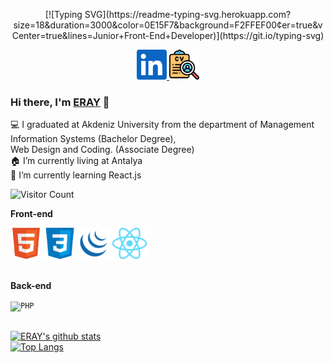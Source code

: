 <p align="center">
[![Typing SVG](https://readme-typing-svg.herokuapp.com?size=18&duration=3000&color=0E15F7&background=F2FFEF00&center=true&vCenter=true&lines=Junior+Front-End+Developer)](https://git.io/typing-svg)
</p>

<p align="center">
  <a href="https://www.linkedin.com/in/erayaltunsoy">
    <img alt="LinkedIn" title="LinkedIn" height="48" width="48" src="assets/linkedin.svg">
  </a>
    <a href="https://erayaltunsoy.com/cv.html">
    <img alt="CV" title="CV" height="48" width="48" src="imgs/curriculum-vitae.png">
  </a>
</p>


### Hi there, I'm [ERAY](https://github.com/spake2) 👋

💻 I graduated at Akdeniz University from the department of Management Information Systems (Bachelor Degree), <br> Web Design and Coding. (Associate Degree) <br>
🏠 I’m currently living at Antalya <br/>
🌱 I’m currently learning React.js <br/>


![Visitor Count](https://profile-counter.glitch.me/spake2/count.svg)


**Front-end**<br>

<code><img title="HTML" height="50" src=imgs/html.png></code>
<code><img title="CSS" height="50" src=imgs/css.png></code>
<code><img title="JQUERY" height="50" src=imgs/jquery.png></code>
<code><img title="REACT" height="50" src=imgs/react.png></code><br><br>

**Back-end**<br>

<code><img title="PHP" height="50" src="https://raw.githubusercontent.com/dereknguyen269/dereknguyen269/master/images/php.svg"></code><br><br>




[![ERAY's github stats](https://github-readme-stats.vercel.app/api?username=spake2&show_icons=true&theme=merko)](https://github.com/spake2)<br>
[![Top Langs](https://github-readme-stats.vercel.app/api/top-langs/?username=spake2&layout=compact&theme=merko)](https://github.com/anuraghazra/github-readme-stats)
